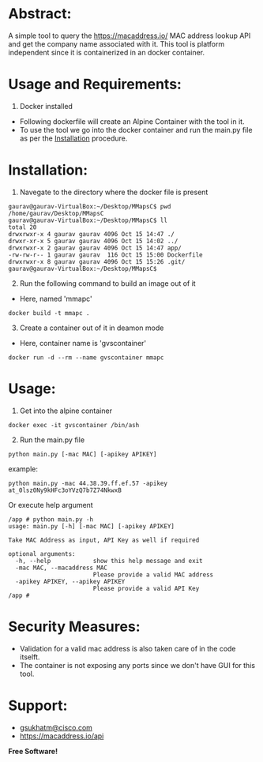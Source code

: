 # Abstract:

A simple tool to query the https://macaddress.io/ MAC address lookup API and get the company name associated with it. This tool is platform independent since it is containerized in an docker container.

# Usage and Requirements:
1. Docker installed
* Following dockerfile will create an Alpine Container with the tool in it.
* To use the tool we go into the docker container and run the main.py file as per the [Installation](#installation) procedure.


# Installation:

1. Navegate to the directory where the docker file is present
```
gaurav@gaurav-VirtualBox:~/Desktop/MMapsC$ pwd
/home/gaurav/Desktop/MMapsC
gaurav@gaurav-VirtualBox:~/Desktop/MMapsC$ ll
total 20
drwxrwxr-x 4 gaurav gaurav 4096 Oct 15 14:47 ./
drwxr-xr-x 5 gaurav gaurav 4096 Oct 15 14:02 ../
drwxrwxr-x 2 gaurav gaurav 4096 Oct 15 14:47 app/
-rw-rw-r-- 1 gaurav gaurav  116 Oct 15 15:00 Dockerfile
drwxrwxr-x 8 gaurav gaurav 4096 Oct 15 15:26 .git/
gaurav@gaurav-VirtualBox:~/Desktop/MMapsC$
```

2.  Run the following command to build an image out of it
* Here, named 'mmapc'
```
docker build -t mmapc .
```

3. Create a container out of it in deamon mode
* Here, container name is 'gvscontainer'
```
docker run -d --rm --name gvscontainer mmapc
```

# Usage:

1. Get into the alpine container
```
docker exec -it gvscontainer /bin/ash
```

2. Run the main.py file
```
python main.py [-mac MAC] [-apikey APIKEY]
```
example: 
```
python main.py -mac 44.38.39.ff.ef.57 -apikey at_0lsz0Ny9kHFc3oYVzQ7b7Z74NkwxB
```

Or execute help argument
```
/app # python main.py -h
usage: main.py [-h] [-mac MAC] [-apikey APIKEY]

Take MAC Address as input, API Key as well if required

optional arguments:
  -h, --help            show this help message and exit
  -mac MAC, --macaddress MAC
                        Please provide a valid MAC address
  -apikey APIKEY, --apikey APIKEY
                        Please provide a valid API Key
/app # 
```
# Security Measures:
- Validation for a valid mac address is also taken care of in the code itselft.
- The container is not exposing any ports since we don't have GUI for this tool.

# Support:
- gsukhatm@cisco.com
- https://macaddress.io/api

**Free Software!**
